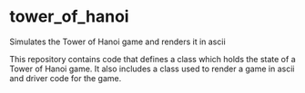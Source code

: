 # tower_of_hanoi
Simulates the Tower of Hanoi game and renders it in ascii

This repository contains code that defines a class which holds the state of a Tower of Hanoi game. It also includes a class used to render a game in ascii and driver code for the game.
